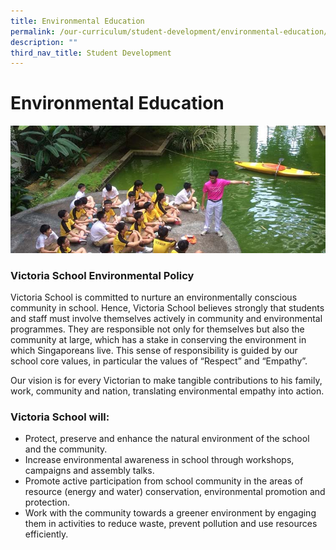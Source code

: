 ```yaml
---
title: Environmental Education
permalink: /our-curriculum/student-development/environmental-education/
description: ""
third_nav_title: Student Development
---
```

# **Environmental Education**

![](/images/environmental_education.jpg)


### Victoria School Environmental Policy

Victoria School is committed to nurture an environmentally conscious community in school. Hence, Victoria School believes strongly that students and staff must involve themselves actively in community and environmental programmes. They are responsible not only for themselves but also the community at large, which has a stake in conserving the environment in which Singaporeans live. This sense of responsibility is guided by our school core values, in particular the values of “Respect” and “Empathy”.

Our vision is for every Victorian to make tangible contributions to his family, work, community and nation, translating environmental empathy into action.

### Victoria School will:

* Protect, preserve and enhance the natural environment of the school and the community.
* Increase environmental awareness in school through workshops, campaigns and assembly talks.
* Promote active participation from school community in the areas of resource (energy and water) conservation, environmental promotion and protection.
* Work with the community towards a greener environment by engaging them in activities to reduce waste, prevent pollution and use resources efficiently.